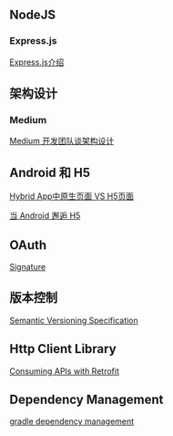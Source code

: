 ## NodeJS
### Express.js
[Express.js介绍][1]

## 架构设计
### Medium
[Medium 开发团队谈架构设计][2]

## Android 和 H5
[Hybrid App中原生页面 VS H5页面][3]

[当 Android 邂逅 H5][4]

## OAuth
[Signature][5]

## 版本控制
[Semantic Versioning Specification][6]

## Http Client Library
[Consuming APIs with Retrofit][7]

## Dependency Management
[gradle dependency management][8]

[1]:http://www.cnblogs.com/hyddd/p/4237099.html
[2]:http://www.infoq.com/cn/articles/medium-development-team-talk-about-architecture-design
[3]:http://www.jianshu.com/p/00ff5664e000
[4]:https://whitelaning.github.io/2015/06/12/H5_1.html
[5]:http://tools.ietf.org/html/rfc5849#section-3.3
[6]:http://semver.org/
[7]:https://github.com/codepath/android_guides/wiki/Consuming-APIs-with-Retrofit
[8]:https://docs.gradle.org/current/userguide/dependency_management.html
